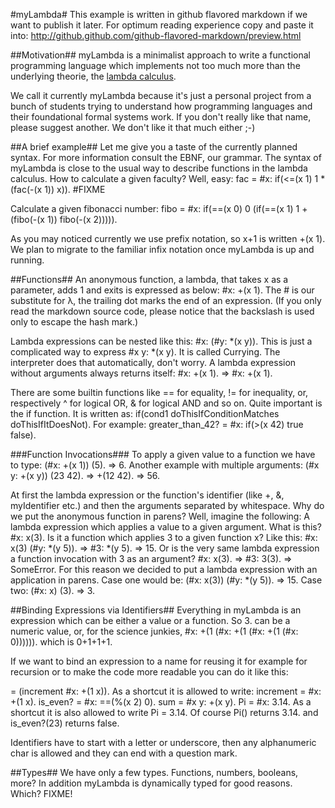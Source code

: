 #myLambda#
This example is written in github flavored markdown if we want to publish it later. For optimum reading experience copy and paste it into: http://github.github.com/github-flavored-markdown/preview.html

##Motivation##
myLambda is a minimalist approach to write a functional programming language which implements not too much more than the underlying theorie, the [lambda calculus](http://en.wikipedia.org/wiki/Lambda_calculus).

We call it currently myLambda because it's just a personal project from a bunch of students trying to understand how programming languages and their foundational formal systems work. If you don't really like that name, please suggest
another. We don't like it that much either ;-)

##A brief example##
Let me give you a taste of the currently planned syntax. For more information consult the EBNF, our grammar. The syntax of myLambda is close to the usual way to describe functions in the lambda calculus.
How to calculate a given faculty? Well, easy:
fac = #x: if(<=(x 1) 1 *(fac(-(x 1)) x)). #FIXME

Calculate a given fibonacci number:
fibo = #x: if(==(x 0) 0 
           (if(==(x 1) 1
               +(fibo(-(x 1)) fibo(-(x 2))))).


As you may noticed currently we use prefix notation, so x+1 is written +(x 1). We plan to migrate to the familiar infix notation once myLambda is up and running.

##Functions##
An anonymous function, a lambda, that takes x as a parameter, adds 1 and exits is expressed as below:
\#x: +(x 1).
The # is our substitute for λ, the trailing dot marks the end of an expression. (If you only read the markdown source code, please notice that the backslash is used only to escape the hash mark.)

Lambda expressions can be nested like this:
\#x: (#y: *(x y)).
This is just a complicated way to express #x y: *(x y). It is called Currying. The interpreter does that automatically, don't worry. 
A lambda expression without arguments always returns itself:
\#x: +(x 1).
=> #x: +(x 1).

There are some builtin functions like == for equality, != for inequality, or, respectively ^ for logical OR, & for logical AND and so on. Quite important is the if function. It is written as:
if(cond1 doThisIfConditionMatches doThisIfItDoesNot). For example:
greater_than_42? = #x: if(>(x 42) true false).


###Function Invocations###
To apply a given value to a function we have to type:
(#x: +(x 1)) (5).
=> 6.
Another example with multiple arguments:
(#x y: +(x y)) (23 42).
=> +(12 42).
=> 56.

At first the lambda expression or the function's identifier (like +, &, myIdentifier etc.) and then the arguments separated by whitespace. Why do we put the anonymous function in parens? Well, imagine the following: A lambda expression which applies a value to a given argument.
What is this?
\#x: x(3).
Is it a function which applies 3 to a given function x? Like this:
\#x: x(3) (#y: *(y 5)).
=> #3: *(y 5). => 15.
Or is the very same lambda expression a function invocation with 3 as an argument?
\#x: x(3).
=> #3: 3(3).
=> SomeError.
For this reason we decided to put a lambda expression with an application in parens.
Case one would be: (#x: x(3)) (#y: *(y 5)).
=> 15.
Case two: (#x: x) (3).
=> 3.

##Binding Expressions via Identifiers##
Everything in myLambda is an expression which can be either a value or a function. So 3. can be a numeric value, or, for the science junkies, #x: +(1 (#x: +(1 (#x: +(1 (#x: 0)))))). which is 0+1+1+1.

If we want to bind an expression to a name for reusing it for example for recursion or to make the code more readable you can do it like this: 

= (increment #x: +(1 x)).
As a shortcut it is allowed to write:
increment = #x: +(1 x).
is_even? = #x: ==(%(x 2) 0).
sum = #x y: +(x y).
Pi = #x: 3.14. 
As a shortcut it is also allowed to write Pi = 3.14.
Of course Pi() returns 3.14. and is_even?(23) returns false.

Identifiers have to start with a letter or underscore, then any alphanumeric char is allowed and they can end with a question mark.

##Types##
We have only a few types. Functions, numbers, booleans, more? In addition myLambda is dynamically typed for good reasons. Which? FIXME!
